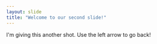 ```yaml
---
layout: slide
title: "Welcome to our second slide!"
---
```

I'm giving this another shot.
Use the left arrow to go back!
